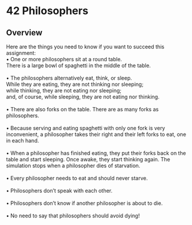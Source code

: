 # 42 Philosophers

## Overview
Here are the things you need to know if you want to succeed this assignment:<br>
• One or more philosophers sit at a round table.<br>
There is a large bowl of spaghetti in the middle of the table.<br><br>
• The philosophers alternatively eat, think, or sleep.<br>
While they are eating, they are not thinking nor sleeping;<br>
while thinking, they are not eating nor sleeping;<br>
and, of course, while sleeping, they are not eating nor thinking.<br><br>
• There are also forks on the table. There are as many forks as philosophers.<br><br>
• Because serving and eating spaghetti with only one fork is very inconvenient, a
philosopher takes their right and their left forks to eat, one in each hand.<br><br>
• When a philosopher has finished eating, they put their forks back on the table and
start sleeping. Once awake, they start thinking again. The simulation stops when
a philosopher dies of starvation.<br><br>
• Every philosopher needs to eat and should never starve.<br><br>
• Philosophers don’t speak with each other.<br><br>
• Philosophers don’t know if another philosopher is about to die.<br><br>
• No need to say that philosophers should avoid dying!<br>
